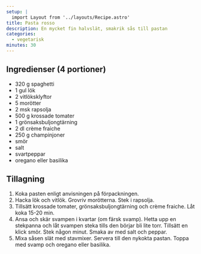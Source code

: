 ```yaml
---
setup: |
  import Layout from '../layouts/Recipe.astro'
title: Pasta rosso
description: En mycket fin halvslät, smakrik sås till pastan
categories:
  - vegetarisk
minutes: 30
---
```


## Ingredienser (4 portioner)

- 320 g spaghetti
- 1 gul lök
- 2 vitlöksklyftor
- 5 morötter
- 2 msk rapsolja
- 500 g krossade tomater
- 1 grönsaksbuljongtärning
- 2 dl crème fraiche
- 250 g champinjoner
- smör
- salt
- svartpeppar
- oregano eller basilika

## Tillagning

1. Koka pasten enligt anvisningen på förpackningen.
1. Hacka lök och vitlök. Grovriv morötterna. Stek i rapsolja.
1. Tillsätt krossade tomater, grönsaksbuljongtärning och crème fraiche. Låt koka 15-20 min.
1. Ansa och skär svampen i kvartar (om färsk svamp). Hetta upp en stekpanna och låt svampen steka tills den börjar bli lite torr. Tillsätt en klick smör. Stek någon minut. Smaka av med salt och peppar.
1. Mixa såsen slät med stavmixer. Servera till den nykokta pastan. Toppa med svamp och oregano eller basilika.
